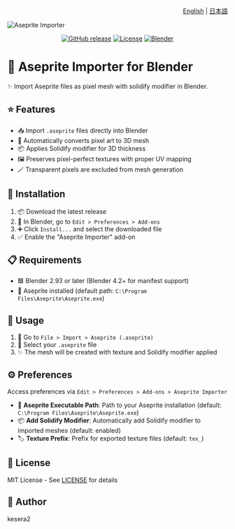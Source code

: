 <div align="right">

[English](README.md) | [日本語](README.ja.md)

</div>

![Aseprite Importer](https://aseprite-importer.kesera2.dev/aseprite-importer-logo.gif)

<div align="center">

[![GitHub release](https://img.shields.io/github/v/release/kesera2/aseprite-importer-for-blender)](https://github.com/kesera2/aseprite-importer-for-blender/releases)
[![License](https://img.shields.io/github/license/kesera2/aseprite-importer-for-blender)](LICENSE)
[![Blender](https://img.shields.io/badge/Blender-2.93%2B-orange)](https://www.blender.org/)

</div>


# 🎨 Aseprite Importer for Blender

✨ Import Aseprite files as pixel mesh with solidify modifier in Blender.

## ⭐ Features

- 📥 Import `.aseprite` files directly into Blender
- 🎲 Automatically converts pixel art to 3D mesh
- 📦 Applies Solidify modifier for 3D thickness
- 🖼️ Preserves pixel-perfect textures with proper UV mapping
- 🪄 Transparent pixels are excluded from mesh generation

## 💾 Installation

1. 📦 Download the latest release
2. 🔧 In Blender, go to `Edit > Preferences > Add-ons`
3. ➕ Click `Install...` and select the downloaded file
4. ✅ Enable the "Aseprite Importer" add-on

## 📋 Requirements

- 🟦 Blender 2.93 or later (Blender 4.2+ for manifest support)
- 🎨 Aseprite installed (default path: `C:\Program Files\Aseprite\Aseprite.exe`)

## 🚀 Usage

1. 📂 Go to `File > Import > Aseprite (.aseprite)`
2. 🎯 Select your `.aseprite` file
3. ✨ The mesh will be created with texture and Solidify modifier applied

## ⚙️ Preferences

Access preferences via `Edit > Preferences > Add-ons > Aseprite Importer`

- 📁 **Aseprite Executable Path**: Path to your Aseprite installation (default: `C:\Program Files\Aseprite\Aseprite.exe`)
- 📦 **Add Solidify Modifier**: Automatically add Solidify modifier to imported meshes (default: enabled)
- 🏷️ **Texture Prefix**: Prefix for exported texture files (default: `tex_`)

## 📄 License

MIT License - See [LICENSE](LICENSE) for details

## 👤 Author

kesera2
